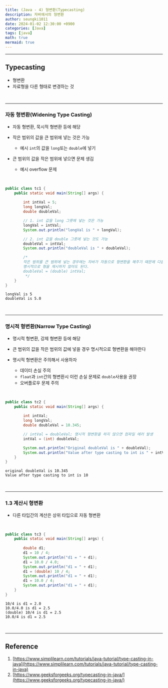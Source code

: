 ```yaml
---
title: (Java - 4) 형변환(Typecasting)
description: 자바에서의 형변환
author: seungki1011
date: 2024-01-02 12:30:00 +0900
categories: [Java]
tags: [java]
math: true
mermaid: true
---
```


---

## Typecasting

* 형변환
* 자료형을 다른 형태로 변경하는 것

<br>

---

### 자동 형변환(Widening Type Casting)

* 자동 형변환, 묵시적 형변환 등에 해당



* 작은 범위의 값을 큰 범위에 넣는 것은 가능
  * 예시 ```int```의 값을 ```long```또는 ```double```에 넣기



* 큰 범위의 값을 작은 범위에 넣으면 문제 생김
  * 예시 overflow 문제

<br>

```java
public class tc1 {
    public static void main(String[] args) {
      
        int intVal = 5;
        long longVal;
        double doubleVal;

        // 1. int 값을 long 그릇에 넣는 것은 가능
        longVal = intVal;
        System.out.println("longVal is " + longVal);

        // 2. int 값을 double 그릇에 넣는 것도 가능
        doubleVal = intVal;
        System.out.println("doubleVal is " + doubleVal);

        /*
        작은 범위를 큰 범위에 넣는 경우에는 자바가 자동으로 형변환을 해주기 때문에 다음과 같이
        명시적으로 형을 제시하지 않아도 된다.
        doubleVal = (double) intVal;
         */
    }
}
```

```
longVal is 5
doubleVal is 5.0
```

<br>

---

### 명시적 형변환(Narrow Type Casting)

* 명시적 형변환, 강제 형변환 등에 해당
* 큰 범위의 값을 작은 범위의 값에 넣을 경우 명시적으로 형변환을 해야한다



* 명시적 형변환은 주의해서 사용하자
  * 데이터 손실 주의
  * ```float```과 ```int```간의 형변환시 이런 손실 문제로 ```double```사용을 권장
  * 오버플로우 문제 주의

<br>

```java
public class tc2 {
    public static void main(String[] args) {
      
        int intVal;
        long longVal;
        double doubleVal = 10.345;

        // intVal = doubleVal; 명시적 형변환을 하지 않으면 컴파일 에러 발생
        intVal = (int) doubleVal;

        System.out.println("Original doubleVal is " + doubleVal);
        System.out.println("Value after type casting to int is " + intVal);
    }
}
```

```
original doubleVal is 10.345
Value after type casting to int is 10
```

<br>

---

### 1.3 계산시 형변환

* 다른 타입간의 계산은 상위 타입으로 자동 형변환

<br>

```java
public class tc3 {
    public static void main(String[] args) {
      
        double d1;
        d1 = 10 / 4;
        System.out.println("d1 = " + d1);
        d1 = 10.0 / 4.0;
        System.out.println("d1 = " + d1);
        d1 = (double) 10 / 4;
        System.out.println("d1 = " + d1);
        d1 = 10.0 / 4;
        System.out.println("d1 = " + d1);
    }
}
```

```
10/4 is d1 = 2.0
10.0/4.0 is d1 = 2.5
(double) 10/4 is d1 = 2.5
10.0/4 is d1 = 2.5
```

<br>

---

## Reference

1. [https://www.simplilearn.com/tutorials/java-tutorial/type-casting-in-java](https://www.simplilearn.com/tutorials/java-tutorial/type-casting-in-java)
2. [https://www.geeksforgeeks.org/typecasting-in-java/](https://www.geeksforgeeks.org/typecasting-in-java/)